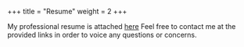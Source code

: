 +++
title = "Resume"
weight = 2
+++

My professional resume is attached [here](assets/Resume.pdf) Feel free to contact me at the provided links in order to voice any questions or concerns.
